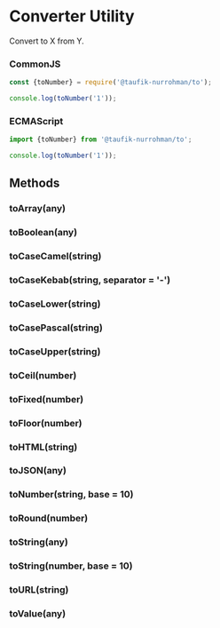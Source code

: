 Converter Utility
=================

Convert to X from Y.

### CommonJS

~~~ js
const {toNumber} = require('@taufik-nurrohman/to');

console.log(toNumber('1'));
~~~

### ECMAScript

~~~ js
import {toNumber} from '@taufik-nurrohman/to';

console.log(toNumber('1'));
~~~

Methods
-------

### toArray(any)

### toBoolean(any)

### toCaseCamel(string)

### toCaseKebab(string, separator = '-')

### toCaseLower(string)

### toCasePascal(string)

### toCaseUpper(string)

### toCeil(number)

### toFixed(number)

### toFloor(number)

### toHTML(string)

### toJSON(any)

### toNumber(string, base = 10)

### toRound(number)

### toString(any)

### toString(number, base = 10)

### toURL(string)

### toValue(any)
